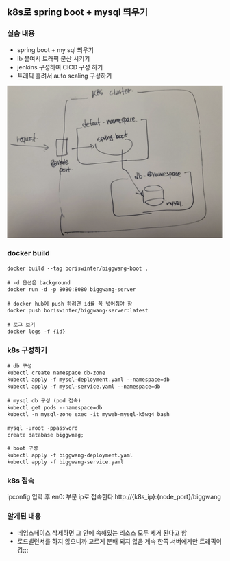 ## k8s로  spring boot + mysql 띄우기

### 실습 내용
- spring boot + my sql 띄우기
- lb 붙여서 트래픽 분산 시키기
- jenkins 구성하여 CICD 구성 하기
- 트래픽 흘려서 auto scaling 구성하기

![diagram](./docs/diagram.png)

### docker build

~~~ shell
docker build --tag boriswinter/biggwang-boot .

# -d 옵션은 background
docker run -d -p 8080:8080 biggwang-server 

# docker hub에 push 하려면 id를 꼭 넣어줘야 함
docker push boriswinter/biggwang-server:latest 

# 로그 보기
docker logs -f {id}
~~~

### k8s 구성하기

~~~ shell
# db 구성
kubectl create namespace db-zone
kubectl apply -f mysql-deployment.yaml --namespace=db
kubectl apply -f mysql-service.yaml --namespace=db

# mysql db 구성 (pod 접속)
kubectl get pods --namespace=db
kubectl -n mysql-zone exec -it myweb-mysql-k5wg4 bash

mysql -uroot -ppassword
create database biggwnag;
~~~

~~~ shell
# boot 구성
kubectl apply -f biggwang-deployment.yaml
kubectl apply -f biggwang-service.yaml
~~~

### k8s 접속

ipconfig 입력 후 en0: 부분 ip로 접속한다
http://{k8s_ip}:{node_port}/biggwang


### 알게된 내용

- 네임스페이스 삭제하면 그 안에 속해있는 리소스 모두 제거 된다고 함
- 로드밸런서를 하지 않으니까 고르게 분배 되지 않음 계속 한쪽 서버에게만 트래픽이 감;;;